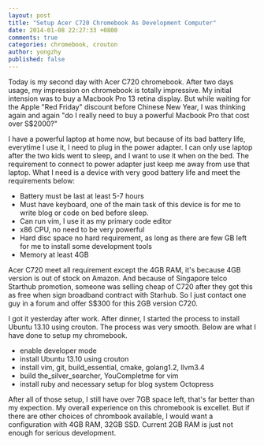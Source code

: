 ```yaml
---
layout: post
title: "Setup Acer C720 Chromebook As Development Computer"
date: 2014-01-08 22:27:33 +0800
comments: true
categories: chromebook, crouton
author: yongzhy
published: false
---
```


Today is my second day with Acer C720 chromebook. After two days usage, my impression on chromebook is totally impressive. My initial intension was to buy a Macbook Pro 13 retina display. But while waiting for the Apple "Red Friday" discount before Chinese New Year, I was thinking again and again "do I really need to buy a powerful Macbook Pro that cost over S$2000?"

I have a powerful laptop at home now, but because of its bad battery life, everytime I use it, I need to plug in the power adapter. I can only use laptop after the two kids went to sleep, and I want to use it when on the bed.  The requirement to connect to power adapter just keep me away from use that laptop. What I need is a device with very good battery life and meet the requirements below:

* Battery must be last at least 5-7 hours
* Must have keyboard, one of the main task of this device is for me to write blog or code on bed before sleep.
* Can run vim, I use it as my primary code editor
* x86 CPU, no need to be very powerful
* Hard disc space no hard requirement, as long as there are few GB left for me to install some development tools
* Memory at least 4GB

Acer C720 meet all requirement except the 4GB RAM, it's because 4GB version is out of stock on Amazon. And because of Singapore telco Starthub promotion, someone was selling cheap of C720 after they got this as free when sign broadband contract with Starhub. So I just contact one guy in a forum and offer S$300 for this 2GB version C720.

I got it yesterday after work. After dinner, I started the process to install Ubuntu 13.10 using crouton. The process was very smooth. Below are what I have done to setup my chromebook.

* enable developer mode
* install Ubuntu 13.10 using crouton
* install vim, git, build_essential, cmake, golang1.2, llvm3.4
* build the_silver_searcher, YouCompletme for vim
* install ruby and necessary setup for blog system Octopress

After all of those setup, I still have over 7GB space left, that's far better than my expection. My overall experience on this chromebook is excellet. But if there are other choices of chrombook available, I would want a configuration with 4GB RAM, 32GB SSD. Current 2GB RAM is just not enough for serious development.
